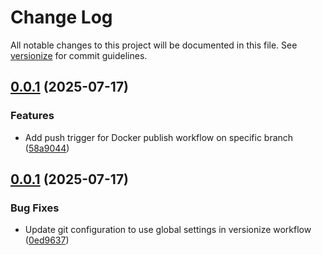 # Change Log

All notable changes to this project will be documented in this file. See [versionize](https://github.com/versionize/versionize) for commit guidelines.

<a name="0.0.1"></a>
## [0.0.1](https://www.github.com/jstmichel/beagl/releases/tag/v0.0.1) (2025-07-17)

### Features

* Add push trigger for Docker publish workflow on specific branch ([58a9044](https://www.github.com/jstmichel/beagl/commit/58a904494a014f87f6c77ce252565d2395eeb5fb))

<a name="0.0.1"></a>
## [0.0.1](https://www.github.com/jstmichel/beagl/releases/tag/v0.0.1) (2025-07-17)

### Bug Fixes

* Update git configuration to use global settings in versionize workflow ([0ed9637](https://www.github.com/jstmichel/beagl/commit/0ed9637b53d2b46097c3b71c95e3be4af9d561b6))

